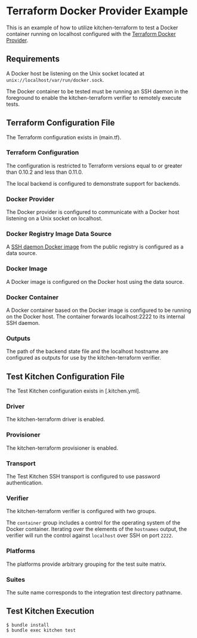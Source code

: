 # Terraform Docker Provider Example

This is an example of how to utilize kitchen-terraform to test a Docker
container running on localhost configured with the
[Terraform Docker Provider].

## Requirements

A Docker host be listening on the Unix socket located at
`unix://localhost/var/run/docker.sock`.

The Docker container to be tested must be running an SSH daemon in the
foreground to enable the kitchen-terraform verifier to remotely execute
tests.

## Terraform Configuration File

The Terraform configuration exists in (main.tf).

### Terraform Configuration

The configuration is restricted to Terraform versions equal to or
greater than 0.10.2 and less than 0.11.0.

The local backend is configured to demonstrate support for backends.

### Docker Provider

The Docker provider is configured to communicate with a Docker host
listening on a Unix socket on localhost.

### Docker Registry Image Data Source

A [SSH daemon Docker image] from the public registry is configured as a
data source.

### Docker Image

A Docker image is configured on the Docker host using the data source.

### Docker Container

A Docker container based on the Docker image is configured to be running
on the Docker host. The container forwards localhost:2222 to its
internal SSH daemon.

### Outputs

The path of the backend state file and the localhost hostname are
configured as outputs for use by the kitchen-terraform verifier.

## Test Kitchen Configuration File

The Test Kitchen configuration exists in [.kitchen.yml].

### Driver

The kitchen-terraform driver is enabled.

### Provisioner

The kitchen-terraform provisioner is enabled.

### Transport
The Test Kitchen SSH transport is configured to use password
authentication.

### Verifier
The kitchen-terraform verifier is configured with two groups.

The `container` group includes a control for the operating system of the
Docker container. Iterating over the elements of the `hostnames` output,
the verifier will run the control against `localhost` over SSH on port
`2222`.

### Platforms

The platforms provide arbitrary grouping for the test suite matrix.

### Suites

The suite name corresponds to the integration test directory pathname.

## Test Kitchen Execution

```
$ bundle install
$ bundle exec kitchen test
```

[Terraform Docker Provider]: https://www.terraform.io/docs/providers/docker/index.html
[SSH daemon Docker image]: https://hub.docker.com/r/rastasheep/ubuntu-sshd/

